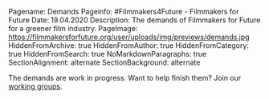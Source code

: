 Pagename: Demands
Pageinfo: #Filmmakers4Future - Filmmakers for Future
Date: 19.04.2020
Description: The demands of Filmmakers for Future for a greener film industry.
PageImage: https://filmmakersforfuture.org/user/uploads/img/previews/demands.jpg
HiddenFromArchive: true
HiddenFromAuthor: true
HiddenFromCategory: true
HiddenFromSearch: true
NoMarkdownParagraphs: true
SectionAlignment: alternate
SectionBackground: alternate

The demands are work in progress. Want to help finish them? Join our [working groups](/participate).
